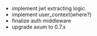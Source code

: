 - implement jwt extracting logic
- implement user_context(where?)
- finalize auth middleware
- upgrade axum to 0.7.x